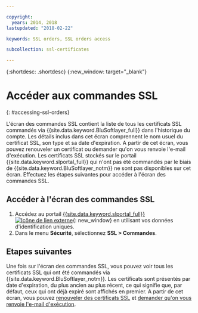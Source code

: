 ```yaml
---

copyright:
  years: 2014, 2018
lastupdated: "2018-02-22"

keywords: SSL orders, SSL orders access

subcollection: ssl-certificates

---
```


{:shortdesc: .shortdesc}
{:new_window: target="_blank"}

# Accéder aux commandes SSL
{: #accessing-ssl-orders}

L'écran des commandes SSL contient la liste de tous les certificats SSL commandés via {{site.data.keyword.BluSoftlayer_full}} dans l'historique du compte. Les détails inclus dans cet écran comprennent le nom usuel du certificat SSL, son type et sa date d'expiration. A partir de cet écran,
vous pouvez renouveler un certificat ou demander qu'on vous renvoie l'e-mail d'exécution. Les certificats SSL stockés sur le portail {{site.data.keyword.slportal_full}} qui n'ont pas été commandés par le biais de {{site.data.keyword.BluSoftlayer_notm}} ne sont pas disponibles sur cet écran. Effectuez les étapes suivantes pour accéder à l'écran des commandes SSL.

## Accéder à l'écran des commandes SSL

1. Accédez au portail [{{site.data.keyword.slportal_full}} ![Icône de lien externe](../../icons/launch-glyph.svg "Icône de lien externe")](https://control.softlayer.com/){: new_window} en utilisant vos données d'identification uniques.
2. Dans le menu **Sécurité**, sélectionnez **SSL > Commandes**.

## Etapes suivantes

Une fois sur l'écran des commandes SSL, vous pouvez voir tous les certificats SSL
qui ont été commandés via {{site.data.keyword.BluSoftlayer_notm}}. Les certificats sont présentés par date d'expiration, du plus ancien au plus récent, ce qui signifie que, par défaut, ceux qui ont déjà expiré sont affichés en premier. A partir de cet écran, vous pouvez [renouveler des certificats SSL](/docs/infrastructure/ssl-certificates?topic=ssl-certificates-renewing-ssl-certificates) et [demander qu'on vous renvoie l'e-mail d'exécution](/docs/infrastructure/ssl-certificates?topic=ssl-certificates-requesting-an-ssl-certificate-fulfillment-email).

